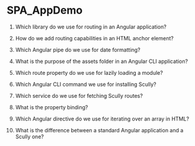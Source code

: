# SPA_AppDemo

1. Which library do we use for routing in an Angular application?


2. How do we add routing capabilities in an HTML anchor element?


3. Which Angular pipe do we use for date formatting?


4. What is the purpose of the assets folder in an Angular CLI application?



5. Which route property do we use for lazily loading a module?



6. Which Angular CLI command we use for installing Scully?


7. Which service do we use for fetching Scully routes?


8. What is the property binding?


9. Which Angular directive do we use for iterating over an array in HTML?


10. What is the difference between a standard Angular application and a Scully one?
